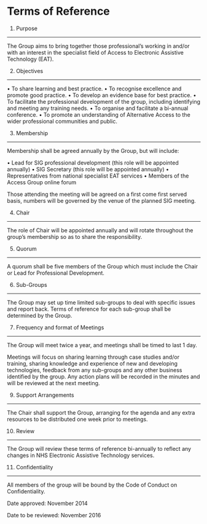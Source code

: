 
Terms of Reference
===================

1. Purpose
----------

The Group aims to bring together those professional’s working in and/or with an interest in the specialist field of Access to Electronic Assistive Technology (EAT).

2. Objectives
----------

•   To share learning and best practice. 
•   To recognise excellence and promote good practice.
•   To develop an evidence base for best practice.
•   To facilitate the professional development of the group, including identifying and meeting any training needs.
•   To organise and facilitate a bi-annual conference.
•   To promote an understanding of Alternative Access to the wider professional communities and public.

3. Membership
----------

Membership shall be agreed annually by the Group, but will include:

•   Lead for SIG professional development (this role will be appointed annually)
•   SIG Secretary (this role will be appointed annually)
•   Representatives from national specialist EAT services
•   Members of the Access Group online forum

Those attending the meeting will be agreed on a first come first served basis, numbers will be governed by the venue of the planned SIG meeting.

4. Chair
----------

The role of Chair will be appointed annually and will rotate throughout the group’s membership so as to share the responsibility.

5. Quorum
----------

A quorum shall be five members of the Group which must include the Chair or Lead for Professional Development.

6. Sub-Groups
----------

The Group may set up time limited sub-groups to deal with specific issues and report back. Terms of reference for each sub-group shall be determined by the Group.

7. Frequency and format of Meetings
----------

The Group will meet twice a year, and meetings shall be timed to last 1 day.

Meetings will focus on sharing learning through case studies and/or training, sharing knowledge and experience of new and developing technologies, feedback from any sub-groups and any other business identified by the group.  Any action plans will be recorded in the minutes and will be reviewed at the next meeting. 

9. Support Arrangements
----------

The Chair shall support the Group, arranging for the agenda and any extra resources to be distributed one week prior to meetings.

10. Review
----------

The Group will review these terms of reference bi-annually to reflect any changes in NHS Electronic Assistive Technology services. 

11. Confidentiality
----------

All members of the group will be bound by the Code of Conduct on Confidentiality.


Date approved:      November 2014

Date to be reviewed:    November 2016
